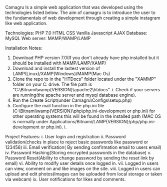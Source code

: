 Camagru
Is a simple web application that was developed using the technologies listed below.  The aim of camagru is to introduce the user to the fundamentals of web development through creating a simple instagram like web application.

Technologies:
PHP 7.0
HTML
CSS
Vanilla Javascript
AJAX
Database:
MySQL
Web server:
MAMP/WAMP/LAMP

Installation Notes:
1. Download PHP version 7.0(If you don't already have php installed but it should be installed with MAMP/LAMP/XAMP)
2. Download and install the lastest version of LAMP(Linux)/XAMP(Windows)/MAMP(Mac Os)
3. Clone the repo to in the  "HTDocs" folder located under the "XAMMP" folder on your C: drive. The file path is "C:\Bitnami\wamp{VERSION}\apache2\htdocs".
    i. Check if your servers are running(the apache server and mysql database engine).
4. Run the Create Script(under Camagru\Configs\setup.php)
5. Configure the mail function in the php.ini file (C:\Bitnami\wamp{VERSION}\php\php.ini-development or php.ini) for other operating systems this will be found in the installed      path (MAC OS is normally under Applications/Bitnami/LAMP{VERSION}/php/php.ini-development or php.ini).
   i.
    

Project Features:
  i.    User login and registration
  ii.   Password validation(checks in place to reject basic passwords like password or 123456)
  iii.  Email verification( By sending confirmation email to users email)
  iv.   Password Hashing(Storing encrypted passwords in the database)
  v.    Password Reset(Ability to change password by sending the reset link by email)
  vi.   Ability to modify user details once logged in.
  vii.  Logged in users can view, comment on and like images on the site. 
  viii. Logged in users can upload and edit photos(Images can be uploaded from local storage or taken via webcam)
  ix.	  User notifications for likes and comments.

